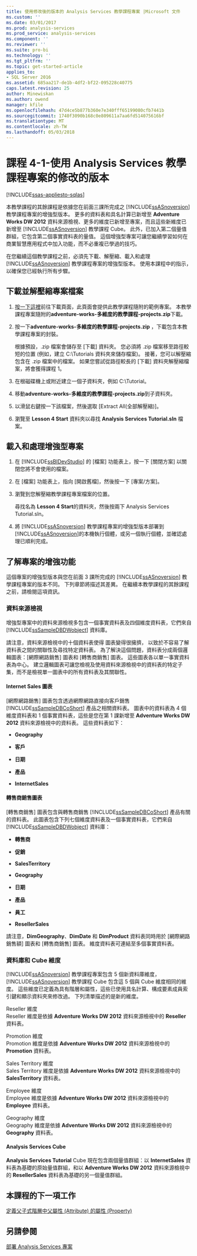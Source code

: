 ```yaml
---
title: 使用修改後的版本的 Analysis Services 教學課程專案 |Microsoft 文件
ms.custom: ''
ms.date: 03/01/2017
ms.prod: analysis-services
ms.prod_service: analysis-services
ms.component: ''
ms.reviewer: ''
ms.suite: pro-bi
ms.technology: ''
ms.tgt_pltfrm: ''
ms.topic: get-started-article
applies_to:
- SQL Server 2016
ms.assetid: 685aa217-de1b-4df2-bf22-095228c40775
caps.latest.revision: 25
author: Minewiskan
ms.author: owend
manager: kfile
ms.openlocfilehash: 47d4ce5b877b360e7e340fff65199080cfb7441b
ms.sourcegitcommit: 1740f3090b168c0e809611a7aa6fd514075616bf
ms.translationtype: MT
ms.contentlocale: zh-TW
ms.lasthandoff: 05/03/2018
---
```

# <a name="lesson-4-1---using-a-modified-version-of-the-analysis-services-tutorial-project"></a>課程 4-1-使用 Analysis Services 教學課程專案的修改的版本
[!INCLUDE[ssas-appliesto-sqlas](../includes/ssas-appliesto-sqlas.md)]

本教學課程的其餘課程是依據您在前面三課所完成之 [!INCLUDE[ssASnoversion](../includes/ssasnoversion-md.md)] 教學課程專案的增強型版本。 更多的資料表和具名計算已新增至 **Adventure Works DW 2012** 資料來源檢視、更多的維度已新增至專案，而且這些新維度已新增至 [!INCLUDE[ssASnoversion](../includes/ssasnoversion-md.md)] 教學課程 Cube。 此外，已加入第二個量值群組，它包含第二個事實資料表的量值。 這個增強型專案可讓您繼續學習如何在商業智慧應用程式中加入功能，而不必重複已學過的技巧。  
  
在您繼續這個教學課程之前，必須先下載、解壓縮、載入和處理 [!INCLUDE[ssASnoversion](../includes/ssasnoversion-md.md)] 教學課程專案的增強型版本。  使用本課程中的指示，以確保您已經執行所有步驟。  
  
## <a name="downloading-and-extracting-the-project-file"></a>下載並解壓縮專案檔案  
  
1.  [按一下這裡](https://github.com/Microsoft/sql-server-samples/releases/tag/adventureworks-analysis-services)前往下載頁面，此頁面會提供此教學課程隨附的範例專案。 本教學課程專案隨附的**adventure-works-多維度的教學課程-projects.zip**下載。  
  
2.  按一下**adventure-works-多維度的教學課程-projects.zip** ，下載包含本教學課程專案的封裝。  
  
    根據預設，.zip 檔案會儲存至 [下載] 資料夾。 您必須將 .zip 檔案移至路徑較短的位置 (例如，建立 C:\Tutorials 資料夾來儲存檔案)。  接著，您可以解壓縮包含在 .zip 檔案中的檔案。 如果您嘗試從路徑較長的 [下載] 資料夾解壓縮檔案，將會獲得課程 1。  
  
3.  在根磁碟機上或附近建立一個子資料夾，例如 C:\Tutorial。  
  
4.  移動**adventure-works-多維度的教學課程-projects.zip**到子資料夾。  
  
5.  以滑鼠右鍵按一下該檔案，然後選取 [Extract All(全部解壓縮)]。  
  
6.  瀏覽至 **Lesson 4 Start** 資料夾以尋找 **Analysis Services Tutorial.sln** 檔案。  
  
## <a name="loading-and-processing-the-enhanced-project"></a>載入和處理增強型專案  
  
1.  在 [!INCLUDE[ssBIDevStudio](../includes/ssbidevstudio-md.md)] 的 [檔案] 功能表上，按一下 [關閉方案] 以關閉您將不會使用的檔案。  
  
2.  在 [檔案] 功能表上，指向 [開啟舊檔]，然後按一下 [專案/方案]。  
  
3.  瀏覽到您解壓縮教學課程專案檔案的位置。  
  
    尋找名為 **Lesson 4 Start**的資料夾，然後按兩下 Analysis Services Tutorial.sln。  
  
4.  將 [!INCLUDE[ssASnoversion](../includes/ssasnoversion-md.md)] 教學課程專案的增強型版本部署到 [!INCLUDE[ssASnoversion](../includes/ssasnoversion-md.md)]的本機執行個體，或另一個執行個體，並確認處理已順利完成。  
  
## <a name="understanding-the-enhancements-to-the-project"></a>了解專案的增強功能  
這個專案的增強型版本與您在前面 3 課所完成的 [!INCLUDE[ssASnoversion](../includes/ssasnoversion-md.md)] 教學課程專案的版本不同。 下列章節將描述其差異。 在繼續本教學課程的其餘課程之前，請檢閱這項資訊。  
  
### <a name="data-source-view"></a>資料來源檢視  
增強型專案中的資料來源檢視多包含一個事實資料表及四個維度資料表，它們來自 [!INCLUDE[ssSampleDBDWobject](../includes/sssampledbdwobject-md.md)] 資料庫。  
  
請注意，資料來源檢視中的十個資料表使得 <All Tables> 圖表變得很擁擠， 以致於不容易了解資料表之間的關聯性及尋找特定資料表。 為了解決這個問題，資料表分成兩個邏輯圖表：[網際網路銷售] 圖表和 [轉售商銷售] 圖表。 這些圖表各以單一事實資料表為中心。 建立邏輯圖表可讓您檢視及使用資料來源檢視中的資料表的特定子集，而不是檢視單一圖表中的所有資料表及其關聯性。  
  
#### <a name="internet-sales-diagram"></a>Internet Sales 圖表  
[網際網路銷售] 圖表包含透過網際網路直接向客戶銷售 [!INCLUDE[ssSampleDBCoShort](../includes/sssampledbcoshort-md.md)] 產品之相關資料表。 圖表中的資料表為 4 個維度資料表和 1 個事實資料表，這些是您在第 1 課新增至 **Adventure Works DW 2012** 資料來源檢視中的資料表。 這些資料表如下：  
  
-   **Geography**  
  
-   **客戶**  
  
-   **日期**  
  
-   **產品**  
  
-   **InternetSales**  
  
#### <a name="reseller-sales-diagram"></a>轉售商銷售圖表  
[轉售商銷售] 圖表包含與轉售商銷售 [!INCLUDE[ssSampleDBCoShort](../includes/sssampledbcoshort-md.md)] 產品有關的資料表。 此圖表包含下列七個維度資料表及一個事實資料表，它們來自 [!INCLUDE[ssSampleDBDWobject](../includes/sssampledbdwobject-md.md)] 資料庫：  
  
-   **轉售商**  
  
-   **促銷**  
  
-   **SalesTerritory**  
  
-   **Geography**  
  
-   **日期**  
  
-   **產品**  
  
-   **員工**  
  
-   **ResellerSales**  
  
請注意，**DimGeography**、**DimDate** 和 **DimProduct** 資料表同時用於 [網際網路銷售額] 圖表和 [轉售商銷售] 圖表。 維度資料表可連結至多個事實資料表。  
  
### <a name="database-and-cube-dimensions"></a>資料庫和 Cube 維度  
[!INCLUDE[ssASnoversion](../includes/ssasnoversion-md.md)] 教學課程專案包含 5 個新資料庫維度， [!INCLUDE[ssASnoversion](../includes/ssasnoversion-md.md)] 教學課程 Cube 包含這 5 個與 Cube 維度相同的維度。 這些維度已定義為具有階層和屬性，這些已使用具名計算、構成要素成員索引鍵和顯示資料夾來修改過。 下列清單描述的是新的維度。  
  
Reseller 維度  
Reseller 維度是依據 **Adventure Works DW 2012** 資料來源檢視中的 **Reseller** 資料表。  
  
Promotion 維度  
Promotion 維度是依據 **Adventure Works DW 2012** 資料來源檢視中的 **Promotion** 資料表。  
  
Sales Territory 維度  
Sales Territory 維度是依據 **Adventure Works DW 2012** 資料來源檢視中的 **SalesTerritory** 資料表。  
  
Employee 維度  
Employee 維度是依據 **Adventure Works DW 2012** 資料來源檢視中的 **Employee** 資料表。  
  
Geography 維度  
Geography 維度是依據 **Adventure Works DW 2012** 資料來源檢視中的 **Geography** 資料表。  
  
#### <a name="analysis-services-cube"></a>Analysis Services Cube  
**Analysis Services Tutorial** Cube 現在包含兩個量值群組：以 **InternetSales** 資料表為基礎的原始量值群組，和以 **Adventure Works DW 2012** 資料來源檢視中的 **ResellerSales** 資料表為基礎的另一個量值群組。  
  
## <a name="next-task-in-lesson"></a>本課程的下一項工作  
[定義父子式階層中父屬性 (Attribute) 的屬性 (Property)](../analysis-services/lesson-4-2-defining-parent-attribute-properties-in-a-parent-child-hierarchy.md)  
  
## <a name="see-also"></a>另請參閱  
[部署 Analysis Services 專案](../analysis-services/lesson-2-5-deploying-an-analysis-services-project.md)  
  
